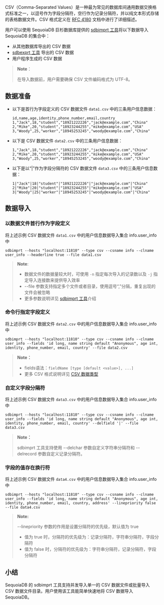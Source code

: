 [^_^]:
    CSV数据文件导入
    作者：谢建宏
    时间：20190313
    王涛：20190316
    许建辉：
    市场部：20190325


CSV（Comma-Separated Values）是一种最为常见的数据库间通用数据交换格式标准之一，以逗号作为字段分隔符，空行作为记录分隔符，并以纯文本形式存储的表格数据文件。CSV 格式定义在 [RFC 4180][rfc4180] 文档中进行了详细描述。 

用户可以使用 SequoiaDB 巨杉数据库提供的 [sdbimprt 工具][sdbimprt]将以下数据导入 SequoiaDB 的集合中：

- 从其他数据库导出的 CSV 数据
- [sdbexprt 工具][sdbexprt] 导出的 CSV 数据
- 用户程序生成的 CSV 数据

> **Note**：
>
> 在导入数据前，用户需要确保 CSV 文件编码格式为 UTF-8。

数据准备
----

- 以下是首行为字段定义的 CSV 数据文件 `data1.csv` 中的三条用户信息数据：

   ```lang-text
   id,name,age,identity,phone_number,email,country
   1,"Jack",18,"student","18921222226","jack@example.com","China"
   2,"Mike",20,"student","18923244255","mike@example.com","USA"
   3,"Woody",25,"worker","18945253245","woody@example.com","China"
   ```

- 以下是 CSV 数据文件 `data2.csv` 中的三条用户信息数据：

   ```lang-text
   1,"Jack",18,"student","18921222226","jack@example.com","China"
   2,"Mike",20,"student","18923244255","mike@example.com","USA"
   3,"Woody",25,"worker","18945253245","woody@example.com","China"
   ```

- 以下是以“|”作为字段分隔符的 CSV 数据文件 `data3.csv` 中的三条用户信息数据：

   ```lang-text
   1|"Jack"|18|"student"|"18921222226"|"jack@example.com"|"China"
   2|"Mike"|20|"student"|"18923244255"|"mike@example.com"|"USA"
   3|"Woody"|25|"worker"|"18945253245"|"woody@example.com"|"China"
   ```

数据导入
----

### 以数据文件首行作为字段定义 ###

将上述示例 CSV 数据文件 `data1.csv` 中的用户信息数据导入集合 info.user_info 中

```lang-bash
sdbimprt --hosts "localhost:11810" --type csv --csname info --clname user_info --headerline true --file data1.csv
```

> **Note**:
>
> + 数据文件的数据量较大时，可使用 `-n` 指定每次导入的记录数以及 `-j` 指定导入连接数来提供导入效率
> + --file 参数支持指定多个文件或者目录，使用逗号“,”分隔，重复出现的文件会被忽略
> + 更多参数说明详见 [sdbimprt 工具][sdbimprt]介绍

### 命令行指定字段定义 ###

将上述示例 CSV 数据文件 `data2.csv` 中的用户信息数据导入集合 info.user_info 中

```lang-bash
sdbimprt --hosts "localhost:11810" --type csv --csname info --clname user_info --fields 'id long, name string default "Anonymous", age int, identity, phone_number, email, country' --file data2.csv
```

> **Note：**
>
> - fields语法：`fieldName [type [default <value>], ...]`
> - 更多 CSV 格式说明详见 [CSV 数据类型][csv_data_type]

### 自定义字段分隔符 ###

将上述示例 CSV 数据文件 `data3.csv` 中的用户信息数据导入集合 info.user_info 中

```lang-bash
sdbimprt --hosts "localhost:11810" --type csv --csname info --clname user_info --fields 'id long, name string default "Anonymous", age int, identity, phone_number, email, country' --delfield '|' --file data3.csv
```

> **Note：**
>
> sdbimprt 工具支持使用 --delchar 参数自定义字符串分隔符和 --delrecord 参数自定义记录分隔符。

### 字段的值存在换行符

将上述示例 CSV 数据文件 `data4.csv` 中的用户信息数据导入集合 info.user_info 中

```lang-bash
sdbimprt --hosts "localhost:11810" --type csv --csname info --clname user_info --fields 'id long, name string default "Anonymous", age int, identity, phone_number, email, country, address' --linepriority false --file data4.csv
```

> **Note:**
>
> --linepriority 参数的作用是设置分隔符的优先级，默认值为 true
> - 值为 true 时，分隔符的优先级为：记录分隔符，字符串分隔符，字段分隔符
> - 值为 false 时，分隔符的优先级为：字符串分隔符，记录分隔符，字段分隔符

小结
----

SequoiaDB 的 sdbimprt 工具支持并发导入单一的 CSV 数据文件或批量导入 CSV 数据文件目录。用户使用该工具能简单快速地将 CSV 数据导入 SequoiaDB。

[^_^]:
    本文档使用到的链接或引用：
    TODO：待补充sdbimprt和sdbexprt工具的文档介绍的链接或引用

[sdbimprt]:manual/Distributed_Engine/Maintainance/Mgmt_Tools/sdbimprt.md
[sdbexprt]:manual/Distributed_Engine/Maintainance/Mgmt_Tools/sdbexprt.md
[csv_data_type]:manual/Distributed_Engine/Maintainance/Mgmt_Tools/sdbimprt.md#csv_data_type
[rfc4180]:https://www.rfc-editor.org/rfc/rfc4180.txt

